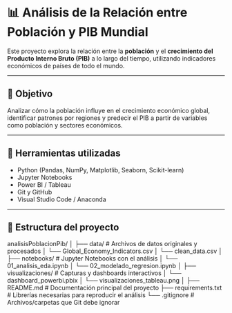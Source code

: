 # 📊 Análisis de la Relación entre Población y PIB Mundial

Este proyecto explora la relación entre la **población** y el **crecimiento del Producto Interno Bruto (PIB)** a lo largo del tiempo, utilizando indicadores económicos de países de todo el mundo.

---

## 🎯 Objetivo

Analizar cómo la población influye en el crecimiento económico global, identificar patrones por regiones y predecir el PIB a partir de variables como población y sectores económicos.

---

## 🧰 Herramientas utilizadas

- Python (Pandas, NumPy, Matplotlib, Seaborn, Scikit-learn)
- Jupyter Notebooks
- Power BI / Tableau
- Git y GitHub
- Visual Studio Code / Anaconda

---

## 📁 Estructura del proyecto
analisisPoblacionPib/
│
├── data/                          # Archivos de datos originales y procesados
│   └── Global_Economy_Indicators.csv
│   └── clean_data.csv
│
├── notebooks/                    # Jupyter Notebooks con el análisis
│   └── 01_analisis_eda.ipynb
│   └── 02_modelado_regresion.ipynb
│
├── visualizaciones/             # Capturas y dashboards interactivos
│   └── dashboard_powerbi.pbix
│   └── visualizaciones_tableau.png
│
├── README.md                    # Documentación principal del proyecto
├── requirements.txt             # Librerías necesarias para reproducir el análisis
└── .gitignore                   # Archivos/carpetas que Git debe ignorar
